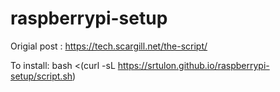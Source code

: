 # raspberrypi-setup
Origial post : https://tech.scargill.net/the-script/

To install:  bash <(curl -sL https://srtulon.github.io/raspberrypi-setup/script.sh)

